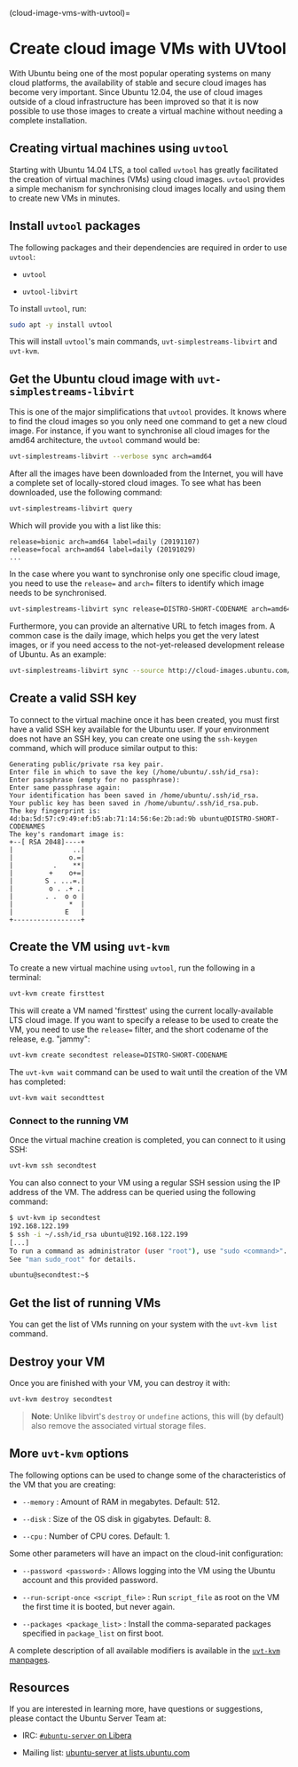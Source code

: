 (cloud-image-vms-with-uvtool)=
# Create cloud image VMs with UVtool

With Ubuntu being one of the most popular operating systems on many cloud platforms, the availability of stable and secure cloud images has become very important. Since Ubuntu 12.04, the use of cloud images outside of a cloud infrastructure has been improved so that it is now possible to use those images to create a virtual machine without needing a complete installation.

## Creating virtual machines using `uvtool`

Starting with Ubuntu 14.04 LTS, a tool called `uvtool` has greatly facilitated the creation of virtual machines (VMs) using cloud images. `uvtool` provides a simple mechanism for synchronising cloud images locally and using them to create new VMs in minutes.

## Install `uvtool` packages

The following packages and their dependencies are required in order to use `uvtool`:

- `uvtool`

- `uvtool-libvirt`

To install `uvtool`, run:

```bash
sudo apt -y install uvtool
```

This will install `uvtool`'s main commands, `uvt-simplestreams-libvirt` and `uvt-kvm`.

## Get the Ubuntu cloud image with `uvt-simplestreams-libvirt`

This is one of the major simplifications that `uvtool` provides. It knows where to find the cloud images so you only need one command to get a new cloud image. For instance, if you want to synchronise all cloud images for the amd64 architecture, the `uvtool` command would be:

```bash
uvt-simplestreams-libvirt --verbose sync arch=amd64
```

After all the images have been downloaded from the Internet, you will have a complete set of locally-stored cloud images. To see what has been downloaded, use the following command:

```bash
uvt-simplestreams-libvirt query
```

Which will provide you with a list like this:

```text
release=bionic arch=amd64 label=daily (20191107)
release=focal arch=amd64 label=daily (20191029)
...
```

In the case where you want to synchronise only one specific cloud image, you need to use the `release=` and `arch=` filters to identify which image needs to be synchronised.

```bash
uvt-simplestreams-libvirt sync release=DISTRO-SHORT-CODENAME arch=amd64
```

Furthermore, you can provide an alternative URL to fetch images from. A common case is the daily image, which helps you get the very latest images, or if you need access to the not-yet-released development release of Ubuntu. As an example:

```bash
uvt-simplestreams-libvirt sync --source http://cloud-images.ubuntu.com/daily [... further options]
```

## Create a valid SSH key

To connect to the virtual machine once it has been created, you must first have a valid SSH key available for the Ubuntu user. If your environment does not have an SSH key, you can create one using the `ssh-keygen` command, which will produce similar output to this:

```text
Generating public/private rsa key pair.
Enter file in which to save the key (/home/ubuntu/.ssh/id_rsa): 
Enter passphrase (empty for no passphrase): 
Enter same passphrase again: 
Your identification has been saved in /home/ubuntu/.ssh/id_rsa.
Your public key has been saved in /home/ubuntu/.ssh/id_rsa.pub.
The key fingerprint is:
4d:ba:5d:57:c9:49:ef:b5:ab:71:14:56:6e:2b:ad:9b ubuntu@DISTRO-SHORT-CODENAMES
The key's randomart image is:
+--[ RSA 2048]----+
|               ..|
|              o.=|
|          .    **|
|         +    o+=|
|        S . ...=.|
|         o . .+ .|
|        . .  o o |
|              *  |
|             E   |
+-----------------+
```

## Create the VM using `uvt-kvm`

To create a new virtual machine using `uvtool`, run the following in a terminal:

```bash
uvt-kvm create firsttest
```

This will create a VM named 'firsttest' using the current locally-available LTS cloud image. If you want to specify a release to be used to create the VM, you need to use the `release=` filter, and the short codename of the release, e.g. "jammy":

```bash
uvt-kvm create secondtest release=DISTRO-SHORT-CODENAME
```

The `uvt-kvm wait` command can be used to wait until the creation of the VM has completed:

```bash
uvt-kvm wait secondttest
```

### Connect to the running VM

Once the virtual machine creation is completed, you can connect to it using SSH:

```bash
uvt-kvm ssh secondtest
```

You can also connect to your VM using a regular SSH session using the IP address of the VM. The address can be queried using the following command:

```bash
$ uvt-kvm ip secondtest
192.168.122.199
$ ssh -i ~/.ssh/id_rsa ubuntu@192.168.122.199
[...]
To run a command as administrator (user "root"), use "sudo <command>".
See "man sudo_root" for details.

ubuntu@secondtest:~$ 
```

## Get the list of running VMs

You can get the list of VMs running on your system with the `uvt-kvm list` command.

## Destroy your VM

Once you are finished with your VM, you can destroy it with:

```bash
uvt-kvm destroy secondtest
```

> **Note**:
   Unlike libvirt's `destroy` or `undefine` actions, this will (by default) also remove the associated virtual storage files.

## More `uvt-kvm` options

The following options can be used to change some of the characteristics of the VM that you are creating:

- `--memory` : Amount of RAM in megabytes. Default: 512.

- `--disk` : Size of the OS disk in gigabytes. Default: 8.

- `--cpu` : Number of CPU cores. Default: 1.

Some other parameters will have an impact on the cloud-init configuration:

- `--password <password>` : Allows logging into the VM using the Ubuntu account and this provided password.

- `--run-script-once <script_file>` : Run `script_file` as root on the VM the first time it is booted, but never again.

- `--packages <package_list>` : Install the comma-separated packages specified in `package_list` on first boot.

A complete description of all available modifiers is available in the [`uvt-kvm` manpages](https://manpages.ubuntu.com/manpages/lunar/en/man1/uvt-kvm.1.html).

## Resources

If you are interested in learning more, have questions or suggestions, please contact the Ubuntu Server Team at:

- IRC: [`#ubuntu-server` on Libera](https://kiwiirc.com/nextclient/irc.libera.chat/ubuntu-server)

- Mailing list: [ubuntu-server at lists.ubuntu.com](https://lists.ubuntu.com/mailman/listinfo/ubuntu-server)
